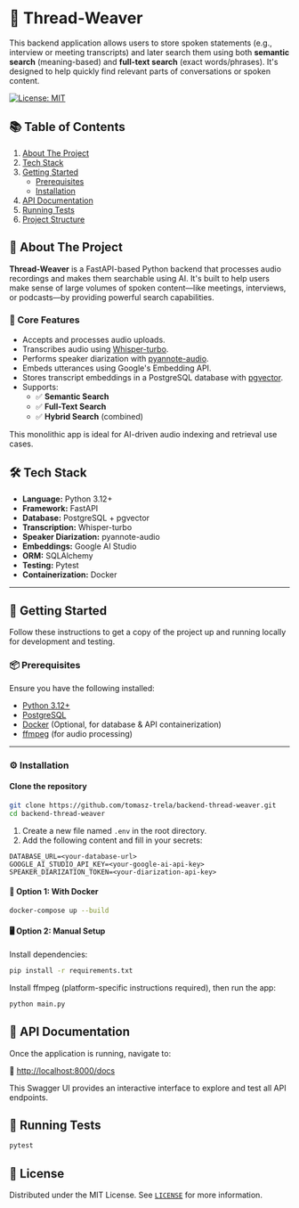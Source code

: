 # 🧵 Thread-Weaver

This backend application allows users to store spoken statements (e.g., interview or meeting transcripts) and later search them using both **semantic search** (meaning-based) and **full-text search** (exact words/phrases). It's designed to help quickly find relevant parts of conversations or spoken content.

[![License: MIT](https://img.shields.io/badge/License-MIT-yellow.svg)](https://opensource.org/licenses/MIT)

## 📚 Table of Contents

1. [About The Project](#about-the-project)
2. [Tech Stack](#tech-stack)
3. [Getting Started](#getting-started)
   - [Prerequisites](#prerequisites)
   - [Installation](#installation)
4. [API Documentation](#api-documentation)
5. [Running Tests](#running-tests)
6. [Project Structure](#project-structure)

## 🧠 About The Project

**Thread-Weaver** is a FastAPI-based Python backend that processes audio recordings and makes them searchable using AI. It's built to help users make sense of large volumes of spoken content—like meetings, interviews, or podcasts—by providing powerful search capabilities.

### 🔧 Core Features

- Accepts and processes audio uploads.
- Transcribes audio using [Whisper-turbo](https://github.com/WhisperTurbo).
- Performs speaker diarization with [pyannote-audio](https://github.com/pyannote/pyannote-audio).
- Embeds utterances using Google's Embedding API.
- Stores transcript embeddings in a PostgreSQL database with [pgvector](https://github.com/pgvector/pgvector).
- Supports:
  - ✅ **Semantic Search**
  - ✅ **Full-Text Search**
  - ✅ **Hybrid Search** (combined)

This monolithic app is ideal for AI-driven audio indexing and retrieval use cases.

## 🛠 Tech Stack

- **Language:** Python 3.12+
- **Framework:** FastAPI
- **Database:** PostgreSQL + pgvector
- **Transcription:** Whisper-turbo
- **Speaker Diarization:** pyannote-audio
- **Embeddings:** Google AI Studio
- **ORM:** SQLAlchemy
- **Testing:** Pytest
- **Containerization:** Docker

---

## 🚀 Getting Started

Follow these instructions to get a copy of the project up and running locally for development and testing.

### 📦 Prerequisites

Ensure you have the following installed:

- [Python 3.12+](https://www.python.org/)
- [PostgreSQL](https://www.postgresql.org/)
- [Docker](https://www.docker.com/) (Optional, for database & API containerization)
- [ffmpeg](https://ffmpeg.org/) (for audio processing)

---

### ⚙️ Installation

#### Clone the repository

```bash
git clone https://github.com/tomasz-trela/backend-thread-weaver.git
cd backend-thread-weaver
````

1. Create a new file named `.env` in the root directory.
2. Add the following content and fill in your secrets:

```env
DATABASE_URL=<your-database-url>
GOOGLE_AI_STUDIO_API_KEY=<your-google-ai-api-key>
SPEAKER_DIARIZATION_TOKEN=<your-diarization-api-key>
```

#### 🔄 Option 1: With Docker

```bash
docker-compose up --build
```

#### 🖥️ Option 2: Manual Setup

Install dependencies:

```bash
pip install -r requirements.txt
```

Install ffmpeg (platform-specific instructions required), then run the app:

```bash
python main.py
```

## 📖 API Documentation

Once the application is running, navigate to:

📎 [http://localhost:8000/docs](http://localhost:8000/docs)

This Swagger UI provides an interactive interface to explore and test all API endpoints.

## 🧪 Running Tests

```bash
pytest
```

## 📝 License

Distributed under the MIT License. See [`LICENSE`](LICENSE) for more information.
